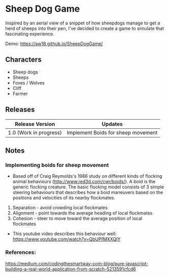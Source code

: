 # Sheep Dog Game

Inspired by an aerial view of a snippet of how sheepdogs manage to get a herd of sheeps into their pen, I've decided to create a game to simulate that fascinating experience.

Demo: https://aw18.github.io/SheepDogGame/

## Characters

- Sheep dogs
- Sheeps
- Foxes / Wolves
- Cliff
- Farmer

## Releases

| Release Version        | Updates                            |
| ---------------------- | ---------------------------------- |
| 1.0 (Work in progress) | Implement Boids for sheep movement |

## Notes

### Implementing boids for sheep movement

- Based off of Craig Reymolds's 1986 study on different kinds of flocking animal behaviours (http://www.red3d.com/cwr/boids/). A boid is the generic flocking creature. The basic flocking model consists of 3 simple steering behaviours that describes how a boid maneuvers based on the positions and velocities of its nearby flockmates.

1. Separation - avoid crowding local flockmates
2. Alignment - point towards the average heading of local flockmates
3. Cohesion - steer to move toward the average position of local flockmates

- This youtube video describes this behaviour well: https://www.youtube.com/watch?v=QbUPfMXXQIY

### References:

https://medium.com/codingthesmartway-com-blog/pure-javascript-building-a-real-world-application-from-scratch-5213591cfcd6

